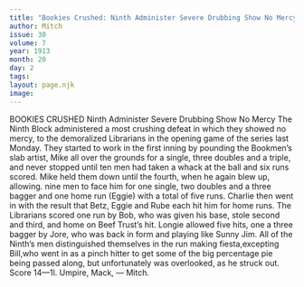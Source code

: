 ```yaml
---
title: "Bookies Crushed: Ninth Administer Severe Drubbing Show No Mercy"
author: Mitch
issue: 30
volume: 7
year: 1913
month: 20
day: 2
tags:
layout: page.njk
image:
---
```

BOOKIES CRUSHED    Ninth Administer Severe Drubbing Show No Mercy    The Ninth Block administered a most crushing defeat in which they showed no mercy, to the demoralized Librarians in the opening game of the series last Monday. They started to work in the first inning by pounding the Bookmen’s slab artist, Mike all over the grounds for a single, three doubles and a triple, and never stopped until ten men had taken a whack at the ball and six runs scored. Mike held them down until the fourth, when he again blew up, allowing. nine men to face him for one single, two doubles and a three bagger and one home run (Eggie) with a total of five runs. Charlie then went in with the result that Betz, Eggie and Rube each hit him for home runs. The Librarians scored one run by Bob, who was given his base, stole second and third, and home on Beef Trust’s hit. Longie allowed five hits, one a three bagger by Jore, who was back in form and playing like Sunny Jim. All of the Ninth’s men distinguished themselves in the run making fiesta,excepting Bill,who went in as a pinch hitter to get some of the big percentage pie being passed along, but unfortunately was overlooked, as he struck out. Score 14—1l. Umpire, Mack, — Mitch. 

